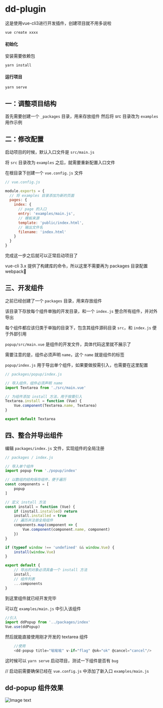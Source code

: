 # dd-plugin
这是使用vue-cli3进行开发插件，创建项目就不用多说啦
```ruby
vue create xxxx
```
#### 初始化
安装需要依赖包
```
yarn install
```

#### 运行项目
```
yarn serve
```
## 一：调整项目结构
首先需要创建一个 `_packages` 目录，用来存放组件
然后将 src 目录改为 `examples` 用作示例

## 二：修改配置
启动项目的时候，默认入口文件是 `src/main.js`

将 `src` 目录改为 `examples` 之后，就需要重新配置入口文件

在根目录下创建一个 `vue.config.js` 文件

``` javascript 
// vue.config.js

module.exports = {
  // 将 examples 目录添加为新的页面
  pages: {
    index: {
      // page 的入口
      entry: 'examples/main.js',
      // 模板来源
      template: 'public/index.html',
      // 输出文件名
      filename: 'index.html'
    }
  }
}
```
完成这一步之后就可以正常启动项目了

vue-cli 3.x  提供了构建库的命令，所以这里不需要再为 packages 目录配置 webpack

## 三、开发组件
之前已经创建了一个 `packages` 目录，用来存放组件

该目录下存放每个组件单独的开发目录，和一个 `index.js` 整合所有组件，并对外导出

每个组件都应该归类于单独的目录下，包含其组件源码目录 `src`，和 `index.js` 便于外部引用

`popup/src/main.vue` 是组件的开发文件，具体代码这里就不展示了

需要注意的是，组件必须声明 `name`，这个 `name` 就是组件的标签

`popup/index.js` 用于导出单个组件，如果要做按需引入，也需要在这里配置

``` javascript 
// packages/popup/index.js

// 导入组件，组件必须声明 name
import Textarea from './src/main.vue'

// 为组件添加 install 方法，用于按需引入
Textarea.install = function (Vue) {
    Vue.component(Textarea.name, Textarea)
}

export default Textarea
```

## 四、整合并导出组件
编辑 `packages/index.js` 文件，实现组件的全局注册

``` javascript 
// packages / index.js

// 导入单个组件
import popup from './popup/index'

// 以数组的结构保存组件，便于遍历
const components = [
    popup
]

// 定义 install 方法
const install = function (Vue) {
    if (install.installed) return
    install.installed = true
    // 遍历并注册全局组件
    components.map(component => {
        Vue.component(component.name, component)
    })
}

if (typeof window !== 'undefined' && window.Vue) {
    install(window.Vue)
}

export default {
    // 导出的对象必须具备一个 install 方法
    install,
    // 组件列表
    ...components
}
```
到这里组件就已经开发完毕
 
可以在 `examples/main.js` 中引入该组件

``` javascript 
//引入
import ddPopup from '../packages/index'
Vue.use(ddPopup)
```
然后就能直接使用刚才开发的 textarea 组件

``` javascript 
    //使用
    <dd-popup title="呲呲呲" v-if="flag" @ok="ok" @cancel="cancel"/>
 ```
 
 这时候可以 `yarn serve` 启动项目，测试一下组件是否有 `bug`

// 启动前需要确保已经在 `vue.config.js` 中添加了新入口 `examples/main.js`

## dd-popup 组件效果
 ![Image text](https://github.com/da-dong-dong/dd-plugin/MD_imgs/11.png)
